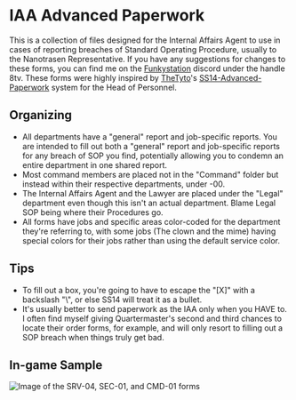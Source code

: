 # IAA Advanced Paperwork
This is a collection of files designed for the Internal Affairs Agent to use in cases of reporting breaches of Standard Operating Procedure, usually to the Nanotrasen Representative. If you have any suggestions for changes to these forms, you can find me on the [Funkystation](https://funkystation.org/ "Funkystation") discord under the handle 8tv. These forms were highly inspired by [TheTyto](https://github.com/TheTyto)'s [SS14-Advanced-Paperwork](https://github.com/TheTyto/SS14-Advanced-Paperwork "SS14-Advanced-Paperwork") system for the Head of Personnel.
## Organizing
* All departments have a "general" report and job-specific reports. You are intended to fill out both a "general" report and job-specific reports for any breach of SOP you find, potentially allowing you to condemn an entire department in one shared report.
* Most command members are placed not in the "Command" folder but instead within their respective departments, under -00.
* The Internal Affairs Agent and the Lawyer are placed under the "Legal" department even though this isn't an actual department. Blame Legal SOP being where their Procedures go.
* All forms have jobs and specific areas color-coded for the department they're referring to, with some jobs (The clown and the mime) having special colors for their jobs rather than using the default service color.
## Tips
* To fill out a box, you're going to have to escape the "[X]" with a backslash "\\", or else SS14 will treat it as a bullet.
* It's usually better to send paperwork as the IAA only when you HAVE to. I often find myself giving Quartermaster's second and third chances to locate their order forms, for example, and will only resort to filling out a SOP breach when things truly get bad.
## In-game Sample
![Image of the SRV-04, SEC-01, and CMD-01 forms](https://i.imgur.com/qq9QDkR.png)
